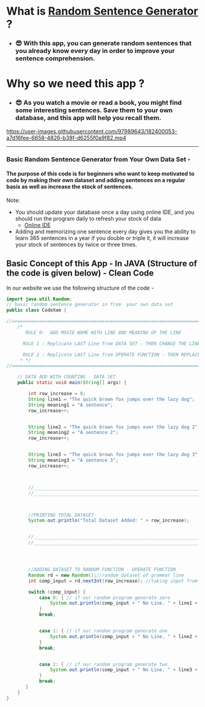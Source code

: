 # What is [Random Sentence Generator](https://subham-maity.github.io/RandomSentenceGenerator/) ?

* ### 😎 With this app, you can generate random sentences that you already know every day in order to improve your sentence comprehension.

# Why so we need this app ?
* ### 😎 As you watch a movie or read a book, you might find some interesting sentences. Save them to your own database, and this app will help you recall them.



https://user-images.githubusercontent.com/97989643/182400053-a7d16fee-6658-4826-b38f-d6255f0a9f82.mp4




**********************************************
### Basic Random Sentence Generator from Your Own Data Set -
#### The purpose of this code is for beginners who want to keep motivated to code by making their own dataset and adding sentences on a regular basis as well as increase the stock of sentences.

Note: 
* You should update your database once a day using online IDE, and you should run the program daily to refresh your stock of data 
  * [Online IDE](https://www.programiz.com/java-programming/online-compiler/) 
* Adding and memorizing one sentence every day gives you the ability to learn 365 sentences in a year if you double or triple it, it will increase your stock of sentences by twice or three times. 

## Basic Concept of this App - In JAVA (Structure of the code is given below) - Clean Code
In our website we use the following structure of the code -



```java
import java.util.Random;
// basic random sentence generator in from  your own data set
public class CodeXam {

//========================================================================================================================================================
    /*
       RULE 0:  ADD MOVIE NAME WITH LINE AND MEANING OF THE LINE

      RULE 1 : Replicate LAST Line from DATA SET - THEN CHANGE THE LINE NUMBER(STRING REFERENCE) TO MATCH THE DATA SET AND ADD YOUR DATA ON THIS STRING

      RULE 2 : Replicate LAST Line from OPERATE FUNCTION - THEN REPLACE THE NEXT NUMBER IN CASE FUNCTION AND CHANGE THE LINE NO(STRING REFERENCE)
     * */
//=======================================================================================================================================================

    // DATA ADD WITH COUNTING - DATA SET
    public static void main(String[] args) {

        int row_increase = 0;
        String line1 = "The quick brown fox jumps over the lazy dog";
        String meaning1 = "A sentence";
        row_increase++;


        String line2 = "The quick brown fox jumps over the lazy dog 2";
        String meaning2 = "A sentence 2";
        row_increase++;


        String line3 = "The quick brown fox jumps over the lazy dog 3";
        String meaning3 = "A sentence 3";
        row_increase++;



        //______________________________________________________________________________________________________________________________
        //______________________________________________________________________________________________________________________________



        //PRINTING TOTAL DATASET
        System.out.println("Total Dataset Added: " + row_increase);


        //______________________________________________________________________________________________________________________________
        //______________________________________________________________________________________________________________________________




        //ADDING DATASET TO RANDOM FUNCTION - OPERATE FUNCTION
        Random rd = new Random();//random dataset of grammar line
        int comp_input = rd.nextInt(row_increase); //taking input from the computer

        switch (comp_input) {
            case 0: { // if our random program generate zero
                System.out.println(comp_input + " No Line. " + line1 + "\n" + "Hinglish meaning of this line  : " + meaning1);
            }
            break;


            case 1: { // if our random program generate one
                System.out.println(comp_input + " No Line. " + line2 + "\n" + "Hinglish meaning of this line  : " + meaning2);
            }
            break;


            case 2: { // if our random program generate two
                System.out.println(comp_input + " No Line. " + line3 + "\n" + "Hinglish meaning of this line  : " + meaning3);
            }
            break;
       }
    }
}


```






